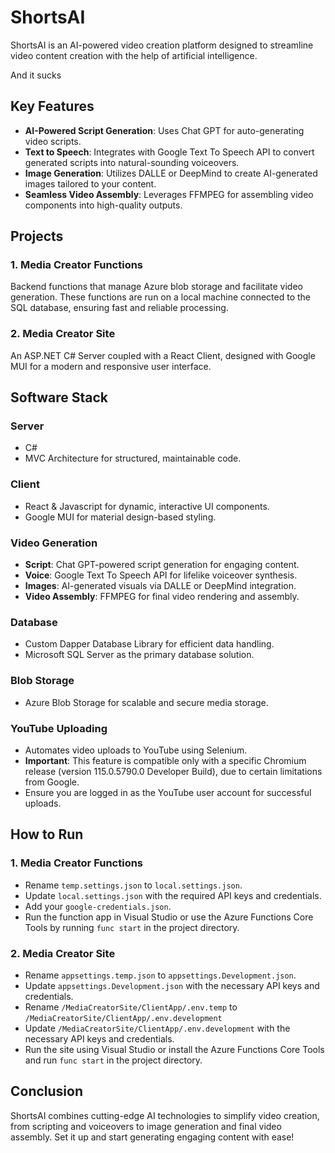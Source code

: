 
# ShortsAI

ShortsAI is an AI-powered video creation platform designed to streamline video content creation with the help of artificial intelligence.

And it sucks

## Key Features
- **AI-Powered Script Generation**: Uses Chat GPT for auto-generating video scripts.
- **Text to Speech**: Integrates with Google Text To Speech API to convert generated scripts into natural-sounding voiceovers.
- **Image Generation**: Utilizes DALLE or DeepMind to create AI-generated images tailored to your content.
- **Seamless Video Assembly**: Leverages FFMPEG for assembling video components into high-quality outputs.

## Projects

### 1. Media Creator Functions
Backend functions that manage Azure blob storage and facilitate video generation. These functions are run on a local machine connected to the SQL database, ensuring fast and reliable processing.

### 2. Media Creator Site
An ASP.NET C# Server coupled with a React Client, designed with Google MUI for a modern and responsive user interface.

## Software Stack

### Server
- C#
- MVC Architecture for structured, maintainable code.

### Client
- React & Javascript for dynamic, interactive UI components.
- Google MUI for material design-based styling.

### Video Generation
- **Script**: Chat GPT-powered script generation for engaging content.
- **Voice**: Google Text To Speech API for lifelike voiceover synthesis.
- **Images**: AI-generated visuals via DALLE or DeepMind integration.
- **Video Assembly**: FFMPEG for final video rendering and assembly.

### Database
- Custom Dapper Database Library for efficient data handling.
- Microsoft SQL Server as the primary database solution.

### Blob Storage
- Azure Blob Storage for scalable and secure media storage.

### YouTube Uploading
- Automates video uploads to YouTube using Selenium.
- **Important**: This feature is compatible only with a specific Chromium release (version 115.0.5790.0 Developer Build), due to certain limitations from Google.
- Ensure you are logged in as the YouTube user account for successful uploads.

## How to Run

### 1. Media Creator Functions
- Rename `temp.settings.json` to `local.settings.json`.
- Update `local.settings.json` with the required API keys and credentials.
- Add your `google-credentials.json`.
- Run the function app in Visual Studio or use the Azure Functions Core Tools by running `func start` in the project directory.

### 2. Media Creator Site
- Rename `appsettings.temp.json` to `appsettings.Development.json`.
- Update `appsettings.Development.json` with the necessary API keys and credentials.
- Rename `/MediaCreatorSite/ClientApp/.env.temp` to `/MediaCreatorSite/ClientApp/.env.development`
- Update `/MediaCreatorSite/ClientApp/.env.development` with the necessary API keys and credentials.
- Run the site using Visual Studio or install the Azure Functions Core Tools and run `func start` in the project directory.

## Conclusion
ShortsAI combines cutting-edge AI technologies to simplify video creation, from scripting and voiceovers to image generation and final video assembly. Set it up and start generating engaging content with ease!
